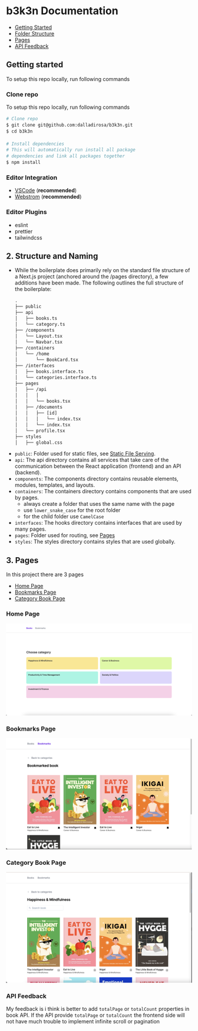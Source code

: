# b3k3n Documentation

- [Getting Started](#getting-started)
- [Folder Structure](#structure-and-naming)
- [Pages](#pages)
- [API Feedback](#api-feedback)

## Getting started

<a name="getting-started"></a>
To setup this repo locally, run following commands

### Clone repo

To setup this repo locally, run following commands

```sh
# Clone repo
$ git clone git@github.com:dalladirosa/b3k3n.git
$ cd b3k3n

# Install dependencies
# This will automatically run install all package
# dependencies and link all packages together
$ npm install
```

### Editor Integration

- [VSCode](https://code.visualstudio.com/) (**recommended**)
- [Webstrom](https://www.jetbrains.com/webstorm/) (**recommended**)

### Editor Plugins

- eslint
- prettier
- tailwindcss

<a name="structure-and-naming"></a>

## 2. Structure and Naming

- While the boilerplate does primarily rely on the standard file structure of a Next.js project (anchored around the /pages directory), a few additions have been made. The following outlines the full structure of the boilerplate:

  ```
  .
  ├── public
  ├── api
  │   ├── books.ts
  │   └── category.ts
  ├── /components
  │   └── Layout.tsx
  │   └── Navbar.tsx
  ├── /containers
  │   └── /home
  │       └── BookCard.tsx
  ├── /interfaces
  │   ├── books.interface.ts
  │   └── categories.interface.ts
  ├── pages
  │   ├── /api
  │   │   │
  │   │   └── books.tsx
  │   ├── /documents
  │   │   ├── [id]
  │   │   │   └── index.tsx
  │   │   └── index.tsx
  │   └── profile.tsx
  ├── styles
  │   ├── global.css

  ```

* `public`: Folder used for static files, see [Static File Serving](https://nextjs.org/docs/basic-features/static-file-serving).
* `api`: The api directory contains all services that take care of the communication between the React application (frontend) and an API (backend).
* `components`: The components directory contains reusable elements, modules, templates, and layouts.
* `containers`: The containers directory contains components that are used by pages.
  - always create a folder that uses the same name with the page
  - use `lower_snake_case` for the root folder
  - for the child folder use `CamelCase`
* `interfaces`: The hooks directory contains interfaces that are used by many pages.
* `pages`: Folder used for routing, see [Pages](https://nextjs.org/docs/basic-features/pages)
* `styles`: The styles directory contains styles that are used globally.

<a name="pages"></a>

## 3. Pages

In this project there are 3 pages

- [Home Page](#home-page)
- [Bookmarks Page](#bookmark-page)
- [Category Book Page](#category-page)

<a name="home-page"></a>

### Home Page

![alt text](/public/home_page.png)

<a name="bookmark-page"></a>

### Bookmarks Page

![alt text](/public/bookmark_page.png)

<a name="category-page"></a>

### Category Book Page

![alt text](/public/category_page.png)

<a name="api-feedback"></a>

### API Feedback

My feedback is i think is better to add `totalPage` or `totalCount` properties in book API. If the API provide `totalPage` or `totalCount` the frontend side will not have much trouble to implement infinite scroll or pagination
